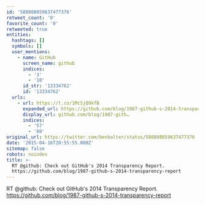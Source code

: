 ```yaml
---
id: '588808059637477376'
retweet_count: '0'
favorite_count: '0'
retweeted: true
entities:
  hashtags: []
  symbols: []
  user_mentions:
    - name: GitHub
      screen_name: github
      indices:
        - '3'
        - '10'
      id_str: '13334762'
      id: '13334762'
  urls:
    - url: https://t.co/1McSjQ9kfB
      expanded_url: https://github.com/blog/1987-github-s-2014-transparency-report
      display_url: github.com/blog/1987-gith…
      indices:
        - '57'
        - '80'
original_url: https://twitter.com/benbalter/status/588808059637477376
date: '2015-04-16T20:55:55.000Z'
sitemap: false
robots: noindex
title: >-
  RT @github: Check out GitHub's 2014 Transparency Report.
  https://github.com/blog/1987-github-s-2014-transparency-report
---
```


RT @github: Check out GitHub's 2014 Transparency Report. https://github.com/blog/1987-github-s-2014-transparency-report